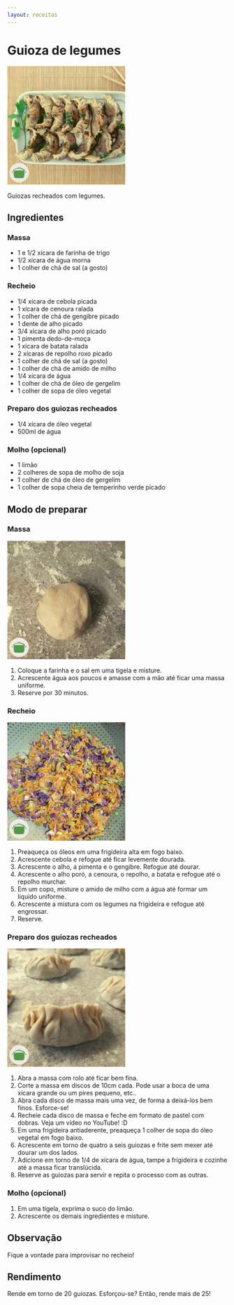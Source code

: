 ```yaml
---
layout: receitas
---
```

# Guioza de legumes

![Guioza de legumes](./guioza_de_legumes.jpg)

Guiozas recheados com legumes.

## Ingredientes

### Massa

* 1 e 1/2 xícara de farinha de trigo
* 1/2 xícara de água morna
* 1 colher de chá de sal (a gosto)

### Recheio

* 1/4 xícara de cebola picada
* 1 xícara de cenoura ralada
* 1 colher de chá de gengibre picado
* 1 dente de alho picado
* 3/4 xícara de alho poró picado
* 1 pimenta dedo-de-moça
* 1 xícara de batata ralada
* 2 xícaras de repolho roxo picado
* 1 colher de chá de sal (a gosto)
* 1 colher de chá de amido de milho
* 1/4 xícara de água
* 1 colher de chá de óleo de gergelim
* 1 colher de sopa de óleo vegetal

### Preparo dos guiozas recheados

* 1/4 xícara de óleo vegetal
* 500ml de água

### Molho (opcional)

* 1 limão
* 2 colheres de sopa de molho de soja
* 1 colher de chá de óleo de gergelim
* 1 colher de sopa cheia de temperinho verde picado

## Modo de preparar

### Massa

![Massa dos guiozas de legumes](./guioza_de_legumes_massa.jpg)

1. Coloque a farinha e o sal em uma tigela e misture.
2. Acrescente água aos poucos e amasse com a mão até ficar uma massa uniforme.
3. Reserve por 30 minutos.

### Recheio

![Recheio dos guiozas de legumes](./guioza_de_legumes_recheio.jpg)

1. Preaqueça os óleos em uma frigideira alta em fogo baixo.
2. Acrescente cebola e refogue até ficar levemente dourada.
3. Acrescente o alho, a pimenta e o gengibre. Refogue até dourar.
4. Acrescente o alho poró, a cenoura, o repolho, a batata e refogue até o repolho murchar.
5. Em um copo, misture o amido de milho com a água até formar um líquido uniforme.
6. Acrescente a mistura com os legumes na frigideira e refogue até engrossar.
7. Reserve.

### Preparo dos guiozas recheados

![Preparo dos guiozas de legumes](./guioza_de_legumes_preparo.jpg)

1. Abra a massa com rolo até ficar bem fina.
2. Corte a massa em discos de 10cm cada. Pode usar a boca de uma xícara grande ou um pires pequeno, etc..
3. Abra cada disco de massa mais uma vez, de forma a deixá-los bem finos. Esforce-se! <i class="fas fa-laugh"></i>
4. Recheie cada disco de massa e feche em formato de pastel com dobras. Veja um vídeo no YouTube! :D
5. Em uma frigideira antiaderente, preaqueça 1 colher de sopa do óleo vegetal em fogo baixo.
2. Acrescente em torno de quatro a seis guiozas e frite sem mexer até dourar um dos lados.
3. Adicione em torno de 1/4 de xícara de água, tampe a frigideira e cozinhe até a massa ficar translúcida.
4. Reserve as guiozas para servir e repita o processo com as outras.

### Molho (opcional)

1. Em uma tigela, exprima o suco do limão.
2. Acrescente os demais ingredientes e misture.

## Observação

Fique a vontade para improvisar no recheio! <i class="fas fa-smile-wink"></i> 

## Rendimento

Rende em torno de 20 guiozas. Esforçou-se? Então, rende mais de 25! <i class="fas fa-laugh"></i>






